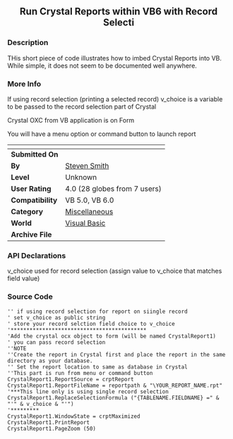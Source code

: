 ﻿<div align="center">

## Run Crystal Reports within VB6 with Record Selecti


</div>

### Description

THis short piece of code illustrates how to imbed Crystal Reports into VB. While simple, it does not seem to be documented well anywhere.
 
### More Info
 
If using record selection (printing a selected record) v_choice is a variable to be passed to the record selection part of Crystal

Crystal OXC from VB application is on Form

You will have a menu option or command button to launch report


<span>             |<span>
---                |---
**Submitted On**   |
**By**             |[Steven Smith](https://github.com/Planet-Source-Code/PSCIndex/blob/master/ByAuthor/steven-smith.md)
**Level**          |Unknown
**User Rating**    |4.0 (28 globes from 7 users)
**Compatibility**  |VB 5\.0, VB 6\.0
**Category**       |[Miscellaneous](https://github.com/Planet-Source-Code/PSCIndex/blob/master/ByCategory/miscellaneous__1-1.md)
**World**          |[Visual Basic](https://github.com/Planet-Source-Code/PSCIndex/blob/master/ByWorld/visual-basic.md)
**Archive File**   |[](https://github.com/Planet-Source-Code/steven-smith-run-crystal-reports-within-vb6-with-record-selecti__1-4634/archive/master.zip)

### API Declarations

v_choice used for record selection (assign value to v_choice that matches field value)


### Source Code

```
'' if using record selection for report on siingle record
' set v_choice as public string
' store your record selction field choice to v_choice
'*******************************************
'Add the crystal ocx object to form (will be named CrystalReport1)
' you can pass record selection
''NOTE
''Create the report in Crystal first and place the report in the same directory as your database.
'' Set the report location to same as database in Crystal
''This part is run from menu or command button
CrystalReport1.ReportSource = crptReport
CrystalReport1.ReportFileName = reportpath & "\YOUR_REPORT_NAME.rpt"
'***This line only is using single record selection
CrystalReport1.ReplaceSelectionFormula ("{TABLENAME.FIELDNAME} =" & "'" & v_choice & "'")
'*********
CrystalReport1.WindowState = crptMaximized
CrystalReport1.PrintReport
CrystalReport1.PageZoom (50)
```

